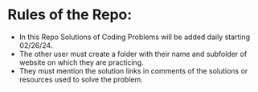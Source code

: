 # **Rules of the Repo:**
- In this Repo Solutions of Coding Problems will be added daily starting 02/26/24.
- The other user must create a folder with their name and subfolder of website on which they are practicing.
- They must mention the solution links in comments of the solutions or resources used to solve the problem.